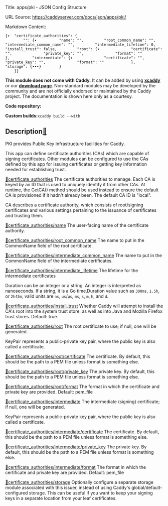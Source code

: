 Title: apps/pki - JSON Config Structure

URL Source: https://caddyserver.com/docs/json/apps/pki/

Markdown Content:
```
{▾	"certificate_authorities": {
		"": {▾			"name": "",			"root_common_name": "",			"intermediate_common_name": "",			"intermediate_lifetime": 0,			"install_trust": false,			"root": {▾				"certificate": "",				"private_key": "",				"format": ""			},			"intermediate": {▾				"certificate": "",				"private_key": "",				"format": ""			},			"storage": {•••}		}
	}}
```

**This module does not come with Caddy.** It can be added by using **[xcaddy](https://caddyserver.com/docs/build#xcaddy)** or our **[download page](https://caddyserver.com/download)**. Non-standard modules may be developed by the community and are not officially endorsed or maintained by the Caddy project. The documentation is shown here only as a courtesy.

**Code repository:**

**Custom builds:**`xcaddy build --with`

Description[🔗](https://caddyserver.com/docs/json/apps/pki/#docs "Direct link")
-------------------------------------------------------------------------------

PKI provides Public Key Infrastructure facilities for Caddy.

This app can define certificate authorities (CAs) which are capable of signing certificates. Other modules can be configured to use the CAs defined by this app for issuing certificates or getting key information needed for establishing trust.

[🔗](https://caddyserver.com/docs/json/apps/pki/#certificate_authorities)[certificate_authorities](https://caddyserver.com/docs/json/apps/pki/certificate_authorities/)
The certificate authorities to manage. Each CA is keyed by an ID that is used to uniquely identify it from other CAs. At runtime, the GetCA() method should be used instead to ensure the default CA is provisioned if it hadn't already been. The default CA ID is "local".

CA describes a certificate authority, which consists of root/signing certificates and various settings pertaining to the issuance of certificates and trusting them.

[🔗](https://caddyserver.com/docs/json/apps/pki/#certificate_authorities/name)[certificate_authorities/name](https://caddyserver.com/docs/json/apps/pki/certificate_authorities/name/)
The user-facing name of the certificate authority.

[🔗](https://caddyserver.com/docs/json/apps/pki/#certificate_authorities/root_common_name)[certificate_authorities/root_common_name](https://caddyserver.com/docs/json/apps/pki/certificate_authorities/root_common_name/)
The name to put in the CommonName field of the root certificate.

[🔗](https://caddyserver.com/docs/json/apps/pki/#certificate_authorities/intermediate_common_name)[certificate_authorities/intermediate_common_name](https://caddyserver.com/docs/json/apps/pki/certificate_authorities/intermediate_common_name/)
The name to put in the CommonName field of the intermediate certificates.

[🔗](https://caddyserver.com/docs/json/apps/pki/#certificate_authorities/intermediate_lifetime)[certificate_authorities/intermediate_lifetime](https://caddyserver.com/docs/json/apps/pki/certificate_authorities/intermediate_lifetime/)
The lifetime for the intermediate certificates

Duration can be an integer or a string. An integer is interpreted as nanoseconds. If a string, it is a Go time.Duration value such as `300ms`, `1.5h`, or `2h45m`; valid units are `ns`, `us`/`µs`, `ms`, `s`, `m`, `h`, and `d`.

[🔗](https://caddyserver.com/docs/json/apps/pki/#certificate_authorities/install_trust)[certificate_authorities/install_trust](https://caddyserver.com/docs/json/apps/pki/certificate_authorities/install_trust/)
Whether Caddy will attempt to install the CA's root into the system trust store, as well as into Java and Mozilla Firefox trust stores. Default: true.

[🔗](https://caddyserver.com/docs/json/apps/pki/#certificate_authorities/root)[certificate_authorities/root](https://caddyserver.com/docs/json/apps/pki/certificate_authorities/root/)
The root certificate to use; if null, one will be generated.

KeyPair represents a public-private key pair, where the public key is also called a certificate.

[🔗](https://caddyserver.com/docs/json/apps/pki/#certificate_authorities/root/certificate)[certificate_authorities/root/certificate](https://caddyserver.com/docs/json/apps/pki/certificate_authorities/root/certificate/)
The certificate. By default, this should be the path to a PEM file unless format is something else.

[🔗](https://caddyserver.com/docs/json/apps/pki/#certificate_authorities/root/private_key)[certificate_authorities/root/private_key](https://caddyserver.com/docs/json/apps/pki/certificate_authorities/root/private_key/)
The private key. By default, this should be the path to a PEM file unless format is something else.

[🔗](https://caddyserver.com/docs/json/apps/pki/#certificate_authorities/root/format)[certificate_authorities/root/format](https://caddyserver.com/docs/json/apps/pki/certificate_authorities/root/format/)
The format in which the certificate and private key are provided. Default: pem_file

[🔗](https://caddyserver.com/docs/json/apps/pki/#certificate_authorities/intermediate)[certificate_authorities/intermediate](https://caddyserver.com/docs/json/apps/pki/certificate_authorities/intermediate/)
The intermediate (signing) certificate; if null, one will be generated.

KeyPair represents a public-private key pair, where the public key is also called a certificate.

[🔗](https://caddyserver.com/docs/json/apps/pki/#certificate_authorities/intermediate/certificate)[certificate_authorities/intermediate/certificate](https://caddyserver.com/docs/json/apps/pki/certificate_authorities/intermediate/certificate/)
The certificate. By default, this should be the path to a PEM file unless format is something else.

[🔗](https://caddyserver.com/docs/json/apps/pki/#certificate_authorities/intermediate/private_key)[certificate_authorities/intermediate/private_key](https://caddyserver.com/docs/json/apps/pki/certificate_authorities/intermediate/private_key/)
The private key. By default, this should be the path to a PEM file unless format is something else.

[🔗](https://caddyserver.com/docs/json/apps/pki/#certificate_authorities/intermediate/format)[certificate_authorities/intermediate/format](https://caddyserver.com/docs/json/apps/pki/certificate_authorities/intermediate/format/)
The format in which the certificate and private key are provided. Default: pem_file

[🔗](https://caddyserver.com/docs/json/apps/pki/#certificate_authorities/storage)[certificate_authorities/storage](https://caddyserver.com/docs/json/apps/pki/certificate_authorities/storage/)
Optionally configure a separate storage module associated with this issuer, instead of using Caddy's global/default-configured storage. This can be useful if you want to keep your signing keys in a separate location from your leaf certificates.
